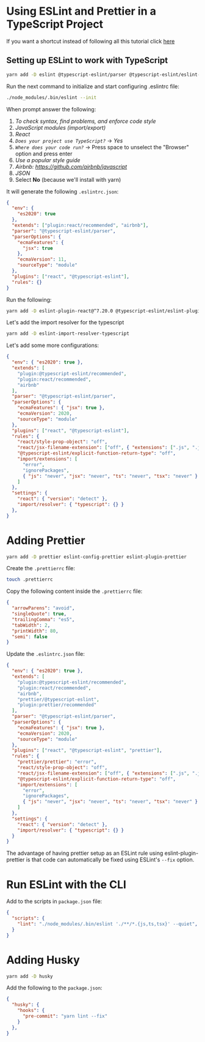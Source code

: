 # Using ESLint and Prettier in a TypeScript Project

If you want a shortcut instead of following all this tutorial click [here](shurtcut.md)

## Setting up ESLint to work with TypeScript

```BASH
yarn add -D eslint @typescript-eslint/parser @typescript-eslint/eslint-plugin
```

Run the next command to initialize and start configuring .eslintrc file:

```BASH
./node_modules/.bin/eslint --init
```

When prompt answer the following:

1. _To check syntax, find problems, and enforce code style_
2. _JavaScript modules (import/export)_
3. _React_
4. _`Does your project use TypeScript?`_ -> _Yes_
5. _`Where does your code run?`_ -> Press space to unselect the "Browser" option
   and press enter
6. _Use a popular style guide_
7. _Airbnb: https://github.com/airbnb/javascript_
8. _JSON_
9. Select **No** (because we'll install with yarn)

It will generate the following `.eslintrc.json`:

```JSON
{
  "env": {
    "es2020": true
  },
  "extends": ["plugin:react/recommended", "airbnb"],
  "parser": "@typescript-eslint/parser",
  "parserOptions": {
    "ecmaFeatures": {
      "jsx": true
    },
    "ecmaVersion": 11,
    "sourceType": "module"
  },
  "plugins": ["react", "@typescript-eslint"],
  "rules": {}
}
```

Run the following:

```BASH
yarn add -D eslint-plugin-react@^7.20.0 @typescript-eslint/eslint-plugin@latest eslint-config-airbnb@latest eslint-plugin-import@^2.21.2 eslint-plugin-jsx-a11y@^6.3.0 eslint-plugin-react-hooks@^4 || ^3 || ^2.3.0 || ^1.7.0 @typescript-eslint/parser@latest
```

Let's add the import resolver for the typescript

```BASH
yarn add -D eslint-import-resolver-typescript
```

Let's add some more configurations:

```JSON
{
  "env": { "es2020": true },
  "extends": [
    "plugin:@typescript-eslint/recommended",
    "plugin:react/recommended",
    "airbnb"
  ],
  "parser": "@typescript-eslint/parser",
  "parserOptions": {
    "ecmaFeatures": { "jsx": true },
    "ecmaVersion": 2020,
    "sourceType": "module"
  },
  "plugins": ["react", "@typescript-eslint"],
  "rules": {
    "react/style-prop-object": "off",
    "react/jsx-filename-extension": ["off", { "extensions": [".js", ".jsx"] }],
    "@typescript-eslint/explicit-function-return-type": "off",
    "import/extensions": [
      "error",
      "ignorePackages",
      { "js": "never", "jsx": "never", "ts": "never", "tsx": "never" }
    ]
  },
  "settings": {
    "react": { "version": "detect" },
    "import/resolver": { "typescript": {} }
  },
}
```

# Adding Prettier

```BASH
yarn add -D prettier eslint-config-prettier eslint-plugin-prettier
```

Create the `.prettierrc` file:

```BASH
touch .prettierrc
```

Copy the following content inside the `.prettierrc` file:

```JSON
{
  "arrowParens": "avoid",
  "singleQuote": true,
  "trailingComma": "es5",
  "tabWidth": 2,
  "printWidth": 80,
  "semi": false
}
```

Update the `.eslintrc.json` file:

```JSON
{
  "env": { "es2020": true },
  "extends": [
    "plugin:@typescript-eslint/recommended",
    "plugin:react/recommended",
    "airbnb",
    "prettier/@typescript-eslint",
    "plugin:prettier/recommended"
  ],
  "parser": "@typescript-eslint/parser",
  "parserOptions": {
    "ecmaFeatures": { "jsx": true },
    "ecmaVersion": 2020,
    "sourceType": "module"
  },
  "plugins": ["react", "@typescript-eslint", "prettier"],
  "rules": {
    "prettier/prettier": "error",
    "react/style-prop-object": "off",
    "react/jsx-filename-extension": ["off", { "extensions": [".js", ".jsx"] }],
    "@typescript-eslint/explicit-function-return-type": "off",
    "import/extensions": [
      "error",
      "ignorePackages",
      { "js": "never", "jsx": "never", "ts": "never", "tsx": "never" }
    ]
  },
  "settings": {
    "react": { "version": "detect" },
    "import/resolver": { "typescript": {} }
  }
}

```

The advantage of having prettier setup as an ESLint rule using
eslint-plugin-prettier is that code can automatically be fixed using ESLint's
`--fix` option.

# Run ESLint with the CLI

Add to the scripts in `package.json` file:

```JSON
{
  "scripts": {
    "lint": "./node_modules/.bin/eslint './**/*.{js,ts,tsx}' --quiet",
  }
}
```

# Adding Husky

```BASH
yarn add -D husky
```

Add the following to the `package.json`:

```JSON
{
  "husky": {
    "hooks": {
      "pre-commit": "yarn lint --fix"
    }
  },
}
```
